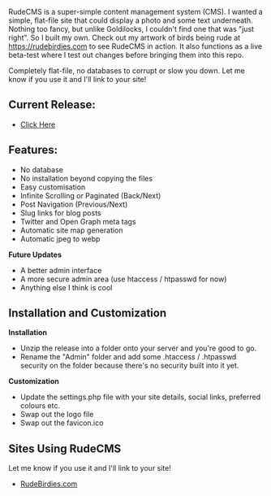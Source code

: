 RudeCMS is a super-simple content management system (CMS). I wanted a simple, flat-file site that could display a photo and some text underneath. Nothing too fancy, but unlike Goldilocks, I couldn't find one that was "just right". So I built my own. Check out my artwork of birds being rude at https://rudebirdies.com to see RudeCMS in action. It also functions as a live beta-test where I test out changes before bringing them into this repo.

Completely flat-file, no databases to corrupt or slow you down. Let me know if you use it and I'll link to your site!

## Current Release:
- [Click Here](https://github.com/RudeCMS/RudeCMS/releases/)

## Features:
- No database
- No installation beyond copying the files
- Easy customisation
- Infinite Scrolling or Paginated (Back/Next)
- Post Navigation (Previous/Next)
- Slug links for blog posts
- Twitter and Open Graph meta tags
- Automatic site map generation
- Automatic jpeg to webp
  
**Future Updates**
- A better admin interface
- A more secure admin area (use htaccess / htpasswd for now)
- Anything else I think is cool

## Installation and Customization
**Installation**
- Unzip the release into a folder onto your server and you're good to go. 
- Rename the "Admin" folder and add some .htaccess / .htpasswd security on the folder because there's no security built into it yet.

**Customization**
- Update the settings.php file with your site details, social links, preferred colours etc.
- Swap out the logo file
- Swap out the favicon.ico

## Sites Using RudeCMS
Let me know if you use it and I'll link to your site!
- [RudeBirdies.com](https://rudebirdies.com)
